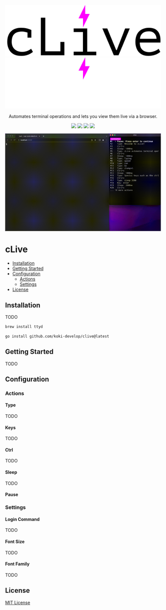 <p align='center'>
<img src="./assets/logo_light.svg#gh-light-mode-only" />
<img src="./assets/logo_dark.svg#gh-dark-mode-only" />
</p>

<p align="center">
Automates terminal operations and lets you view them live via a browser.
</p>

<p align='center'>
<a href="https://github.com/koki-develop/clive/releases/latest"><img src="https://img.shields.io/github/v/release/koki-develop/clive" /></a>
<a href="./LICENSE"><img src="https://img.shields.io/github/license/koki-develop/clive"></a>
<a href="https://github.com/koki-develop/clive/actions/workflows/ci.yml"><img src="https://github.com/koki-develop/clive/actions/workflows/ci.yml/badge.svg" /></a>
<a href="https://codeclimate.com/github/koki-develop/clive/maintainability"><img src="https://api.codeclimate.com/v1/badges/4f8a98e93a72c7a685c6/maintainability" /></a>
</p>

![](./examples/demo/demo.gif)

# cLive

- [Installation](#installation)
- [Getting Started](#getting-started)
- [Configuration](#configuration)
  - [Actions](#actions)
  - [Settings](#settings)
- [License](#license)

## Installation

TODO

```sh
brew install ttyd
```

```sh
go install github.com/koki-develop/clive@latest
```

## Getting Started

TODO

## Configuration

### Actions

#### Type

TODO

#### Keys

TODO

#### Ctrl

TODO

#### Sleep

TODO

#### Pause

### Settings

#### Login Command

TODO

#### Font Size

TODO

#### Font Family

TODO

## License

[MIT License](./LICENSE)
